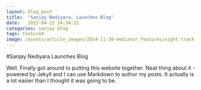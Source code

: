 ```yaml
---
layout: blog_post
title:  "Sanjay Nediyara, Launches Blog"
date:   2015-04-22 14:34:25
categories: sanjay blog
tags: featured
image: /assets/article_images/2014-11-30-mediator_features/night-track.JPG
---
```

#Sanjay Nediyara Launches Blog

Well. Finally got around to putting this website together. Neat thing about it - powered by Jekyll and I can use Markdown to author my posts. It actually is a lot easier than I thought it was going to be.
